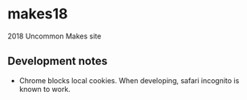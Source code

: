 # makes18

2018 Uncommon Makes site

## Development notes

- Chrome blocks local cookies. When developing, safari incognito is known to
  work.
